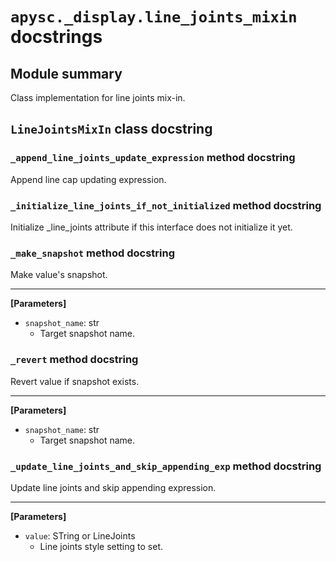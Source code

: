 # `apysc._display.line_joints_mixin` docstrings

## Module summary

Class implementation for line joints mix-in.

## `LineJointsMixIn` class docstring

### `_append_line_joints_update_expression` method docstring

Append line cap updating expression.

### `_initialize_line_joints_if_not_initialized` method docstring

Initialize _line_joints attribute if this interface does not initialize it yet.

### `_make_snapshot` method docstring

Make value's snapshot.<hr>

**[Parameters]**

- `snapshot_name`: str
  - Target snapshot name.

### `_revert` method docstring

Revert value if snapshot exists.<hr>

**[Parameters]**

- `snapshot_name`: str
  - Target snapshot name.

### `_update_line_joints_and_skip_appending_exp` method docstring

Update line joints and skip appending expression.<hr>

**[Parameters]**

- `value`: STring or LineJoints
  - Line joints style setting to set.